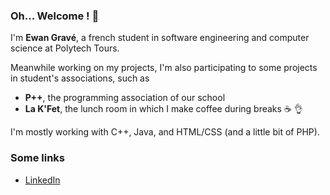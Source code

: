 ### Oh... Welcome ! 🖖

I'm **Ewan Gravé**, a french student in software engineering and computer science at Polytech Tours.

Meanwhile working on my projects, I'm also participating to some projects in student's associations, such as
- **P++**, the programming association of our school
- **La K'Fet**, the lunch room in which I make coffee during breaks ☕ 👌

I'm mostly working with C++, Java, and HTML/CSS (and a little bit of PHP).

### Some links
- [LinkedIn](https://www.linkedin.com/in/ewan-grav%C3%A9/)
